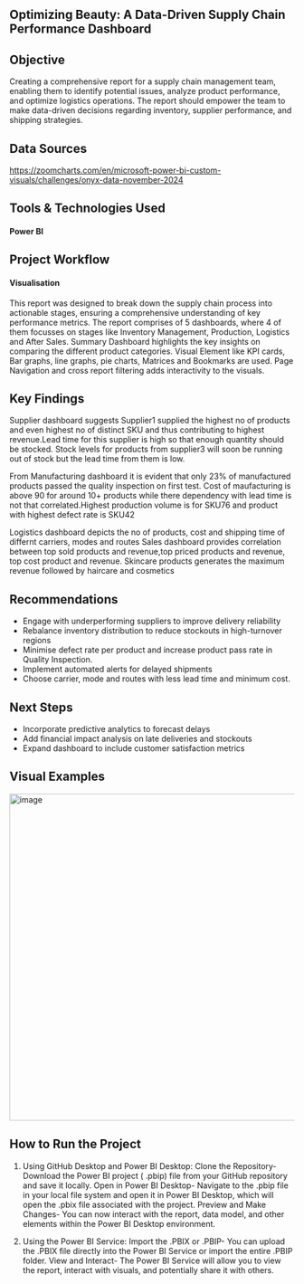
## Optimizing Beauty: A Data-Driven Supply Chain Performance Dashboard

##  Objective
Creating a comprehensive report for a supply chain management team, enabling them to identify potential issues, analyze product performance, and optimize logistics operations. The report should empower the team to make data-driven decisions regarding inventory, supplier performance, and shipping strategies.

##  Data Sources
https://zoomcharts.com/en/microsoft-power-bi-custom-visuals/challenges/onyx-data-november-2024


##  Tools & Technologies Used
#### Power BI

##  Project Workflow 

#### Visualisation
This report was designed to break down the supply chain process into actionable stages, ensuring a comprehensive understanding of key performance metrics. The report comprises of 5 dashboards, where 4 of them focusses on stages like Inventory Management, Production, Logistics and After Sales.
Summary Dashboard highlights the key insights on comparing the different product categories.
Visual Element like KPI cards, Bar graphs, line graphs, pie charts, Matrices and Bookmarks are used. Page Navigation and cross report filtering adds interactivity to the visuals.


##  Key Findings
Supplier dashboard suggests Supplier1 supplied the highest no of  products and even highest no of distinct SKU and thus contributing to highest revenue.Lead time for this supplier is high so that enough quantity should be stocked. Stock levels for products from supplier3 will soon be running out of stock but the lead time from them is low.

From Manufacturing dashboard it is evident that only 23% of manufactured products passed the quality inspection on first test. Cost of maufacturing is above 90 for around 10+ products while there dependency with lead time is not that correlated.Highest production volume is for SKU76 and product with highest defect rate is SKU42

Logistics dashboard depicts the no of products, cost and shipping time of differnt carriers, modes and routes
Sales dashboard provides correlation between top sold products and revenue,top priced products and revenue, top cost product and revenue.
Skincare products generates the maximum revenue followed by haircare and cosmetics


##  Recommendations

* Engage with underperforming suppliers to improve delivery reliability
* Rebalance inventory distribution to reduce stockouts in high-turnover regions
* Minimise defect rate per product and increase product pass rate in Quality Inspection.
* Implement automated alerts for delayed shipments
* Choose carrier, mode and routes with less lead time and minimum cost.



##  Next Steps

* Incorporate predictive analytics to forecast delays
* Add financial impact analysis on late deliveries and stockouts
* Expand dashboard to include customer satisfaction metrics


##  Visual Examples
<img width="578" alt="image" src="https://github.com/user-attachments/assets/554c81cf-7cef-48d7-81f2-ad3261e264c9" />



##  How to Run the Project

1. Using GitHub Desktop and Power BI Desktop:
Clone the Repository-
Download the Power BI project ( .pbip) file from your GitHub repository and save it locally. 
Open in Power BI Desktop-
Navigate to the .pbip file in your local file system and open it in Power BI Desktop, which will open the .pbix file associated with the project. 
Preview and Make Changes-
You can now interact with the report, data model, and other elements within the Power BI Desktop environment.

2. Using the Power BI Service:
Import the .PBIX or .PBIP-
You can upload the .PBIX file directly into the Power BI Service or import the entire .PBIP folder. 
View and Interact-
The Power BI Service will allow you to view the report, interact with visuals, and potentially share it with others. 
